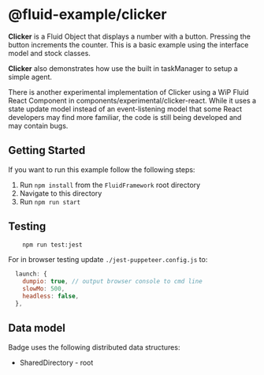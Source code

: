 # @fluid-example/clicker

**Clicker** is a Fluid Object that displays a number with a button. Pressing the button
increments the counter. This is a basic example  using the interface model and stock
classes.

**Clicker** also demonstrates how use the built in taskManager to setup a simple agent.


There is another experimental implementation of Clicker using a WiP Fluid React Component in components/experimental/clicker-react. While it uses a state update model instead of an event-listening model that some React developers may find more familiar, the code is still being developed and may contain bugs.

## Getting Started

If you want to run this example follow the following steps:

1. Run `npm install` from the `FluidFramework` root directory
2. Navigate to this directory
3. Run `npm run start`

## Testing

```bash
    npm run test:jest
```

For in browser testing update `./jest-puppeteer.config.js` to:

```javascript
  launch: {
    dumpio: true, // output browser console to cmd line
    slowMo: 500,
    headless: false,
  },
```

## Data model

Badge uses the following distributed data structures:

- SharedDirectory - root

